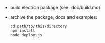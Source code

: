 - build electron package (see: doc/build.md)
- archive the package, docs and examples:

  ```
  cd path/to/this/directory
  npm install
  node deploy.js
  ```
